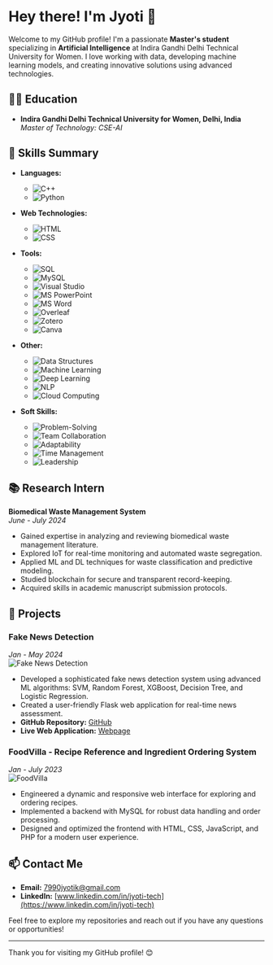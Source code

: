 # Hey there! I'm Jyoti 👋

Welcome to my GitHub profile! I'm a passionate **Master's student** specializing in **Artificial Intelligence** at Indira Gandhi Delhi Technical University for Women. I love working with data, developing machine learning models, and creating innovative solutions using advanced technologies.

## 🧑‍🎓 Education

- **Indira Gandhi Delhi Technical University for Women, Delhi, India**  
  *Master of Technology: CSE-AI*  


## 💼 Skills Summary

- **Languages:** 
  - ![C++](https://img.shields.io/badge/-C++-00599C?style=flat&logo=c%2B%2B&logoColor=white)
  - ![Python](https://img.shields.io/badge/-Python-3776AB?style=flat&logo=python&logoColor=white)
  
- **Web Technologies:** 
  - ![HTML](https://img.shields.io/badge/-HTML-E34F26?style=flat&logo=html5&logoColor=white)
  - ![CSS](https://img.shields.io/badge/-CSS-1572B6?style=flat&logo=css3&logoColor=white)
  
- **Tools:** 
  - ![SQL](https://img.shields.io/badge/-SQL-4479A1?style=flat&logo=sqlite&logoColor=white)
  - ![MySQL](https://img.shields.io/badge/-MySQL-00618A?style=flat&logo=mysql&logoColor=white)
  - ![Visual Studio](https://img.shields.io/badge/-Visual%20Studio-5C2D91?style=flat&logo=visual-studio&logoColor=white)
  - ![MS PowerPoint](https://img.shields.io/badge/-MS%20PowerPoint-D83B01?style=flat&logo=microsoft-powerpoint&logoColor=white)
  - ![MS Word](https://img.shields.io/badge/-MS%20Word-2B579A?style=flat&logo=microsoft-word&logoColor=white)
  - ![Overleaf](https://img.shields.io/badge/-Overleaf-1C1D1F?style=flat&logo=latex&logoColor=white)
  - ![Zotero](https://img.shields.io/badge/-Zotero-5D2F91?style=flat&logo=zotero&logoColor=white)
  - ![Canva](https://img.shields.io/badge/-Canva-00C4CC?style=flat&logo=canva&logoColor=white)
  
- **Other:** 
  - ![Data Structures](https://img.shields.io/badge/-Data%20Structures-000000?style=flat&logo=visual-studio&logoColor=white)
  - ![Machine Learning](https://img.shields.io/badge/-Machine%20Learning-F7A700?style=flat&logo=google&logoColor=white)
  - ![Deep Learning](https://img.shields.io/badge/-Deep%20Learning-FF6F00?style=flat&logo=tensorflow&logoColor=white)
  - ![NLP](https://img.shields.io/badge/-NLP-9B5DE5?style=flat&logo=python&logoColor=white)
  - ![Cloud Computing](https://img.shields.io/badge/-Cloud%20Computing-1E9B5E?style=flat&logo=aws&logoColor=white)
  
- **Soft Skills:** 
  - ![Problem-Solving](https://img.shields.io/badge/-Problem%20Solving-4CAF50?style=flat&logo=google&logoColor=white)
  - ![Team Collaboration](https://img.shields.io/badge/-Team%20Collaboration-FF5722?style=flat&logo=slack&logoColor=white)
  - ![Adaptability](https://img.shields.io/badge/-Adaptability-2196F3?style=flat&logo=google&logoColor=white)
  - ![Time Management](https://img.shields.io/badge/-Time%20Management-FFC107?style=flat&logo=google&logoColor=white)
  - ![Leadership](https://img.shields.io/badge/-Leadership-9C27B0?style=flat&logo=google&logoColor=white)

## 📚 Research Intern

**Biomedical Waste Management System**  
*June - July 2024*  
- Gained expertise in analyzing and reviewing biomedical waste management literature.
- Explored IoT for real-time monitoring and automated waste segregation.
- Applied ML and DL techniques for waste classification and predictive modeling.
- Studied blockchain for secure and transparent record-keeping.
- Acquired skills in academic manuscript submission protocols.

## 🚀 Projects

### **Fake News Detection**  
*Jan - May 2024*  
![Fake News Detection](https://media.tenor.com/3KPd01EejtAAAAAi/fake-news-peter-galtman.gif)
- Developed a sophisticated fake news detection system using advanced ML algorithms: SVM, Random Forest, XGBoost, Decision Tree, and Logistic Regression.
- Created a user-friendly Flask web application for real-time news assessment.
- **GitHub Repository:** [GitHub](https://github.com/Heyy-Jyoti/FAKE_NEWS_DETECTOR)  
- **Live Web Application:** [Webpage](https://fake-news-detector-lcko.onrender.com/)

### **FoodVilla - Recipe Reference and Ingredient Ordering System**  
*Jan - July 2023*  
![FoodVilla](https://media.tenor.com/ZraqYVb0y14AAAAi/food-shopping.gif)
- Engineered a dynamic and responsive web interface for exploring and ordering recipes.
- Implemented a backend with MySQL for robust data handling and order processing.
- Designed and optimized the frontend with HTML, CSS, JavaScript, and PHP for a modern user experience.


## 📫 Contact Me

- **Email:** [7990jyotik@gmail.com](mailto:7990jyotik@gmail.com)
- **LinkedIn:** [www.linkedin.com/in/jyoti-tech](https://www.linkedin.com/in/jyoti-tech)


Feel free to explore my repositories and reach out if you have any questions or opportunities!

---

Thank you for visiting my GitHub profile! 😊
